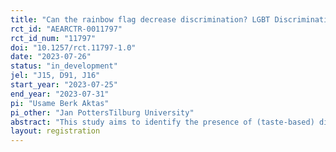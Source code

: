```yaml
---
title: "Can the rainbow flag decrease discrimination? LGBT Discrimination and Symbols"
rct_id: "AEARCTR-0011797"
rct_id_num: "11797"
doi: "10.1257/rct.11797-1.0"
date: "2023-07-26"
status: "in_development"
jel: "J15, D91, J16"
start_year: "2023-07-25"
end_year: "2023-07-31"
pi: "Usame Berk Aktas"
pi_other: "Jan PottersTilburg University"
abstract: "This study aims to identify the presence of (taste-based) discrimination against LGBTQ+ individuals, and whether it can be reduced by norm signalling. The experiment will involve a dictator game with third-party punishment. The primary focus will be on the behaviour of the dictators. LGBTQ+ discrimination will be measured by comparing donations to receivers wearing a rainbow shirt and those wearing a 'normal' shirt. The effectiveness of norm signalling will be measured by comparing donations when the third party has chosen an avatar with a rainbow flag t-shirt versus a regular t-shirt."
layout: registration
---
```



